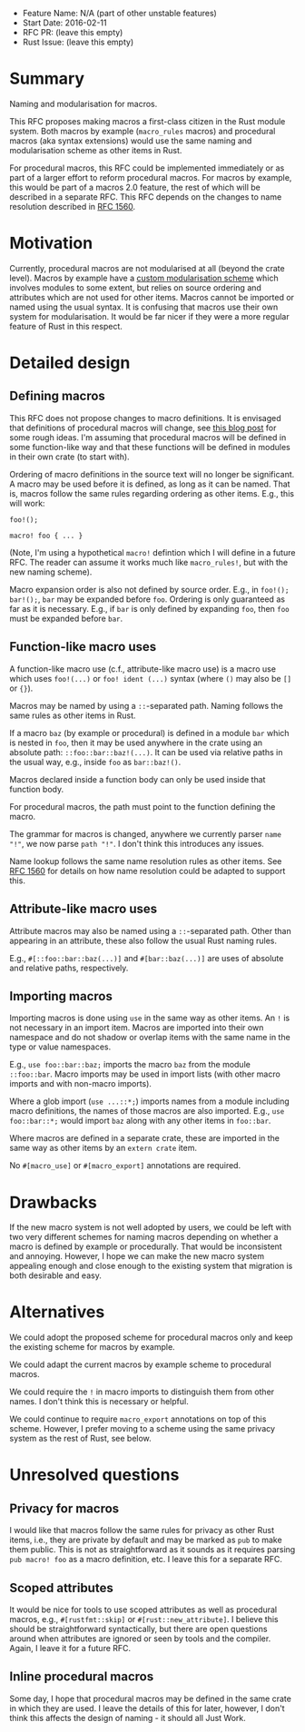 - Feature Name: N/A (part of other unstable features)
- Start Date: 2016-02-11
- RFC PR: (leave this empty)
- Rust Issue: (leave this empty)

# Summary
[summary]: #summary

Naming and modularisation for macros.

This RFC proposes making macros a first-class citizen in the Rust module system.
Both macros by example (`macro_rules` macros) and procedural macros (aka syntax
extensions) would use the same naming and modularisation scheme as other items
in Rust.

For procedural macros, this RFC could be implemented immediately or as part of a
larger effort to reform procedural macros. For macros by example, this would be
part of a macros 2.0 feature, the rest of which will be described in a separate
RFC. This RFC depends on the changes to name resolution described in
[RFC 1560](https://github.com/rust-lang/rfcs/pull/1560).

# Motivation
[motivation]: #motivation

Currently, procedural macros are not modularised at all (beyond the crate
level). Macros by example have a [custom modularisation
scheme](https://github.com/rust-lang/rfcs/blob/master/text/0453-macro-reform.md)
which involves modules to some extent, but relies on source ordering and
attributes which are not used for other items. Macros cannot be imported or
named using the usual syntax. It is confusing that macros use their own system
for modularisation. It would be far nicer if they were a more regular feature of
Rust in this respect.


# Detailed design
[design]: #detailed-design

## Defining macros

This RFC does not propose changes to macro definitions. It is envisaged that
definitions of procedural macros will change, see [this blog post](http://ncameron.org/blog/macro-plans-syntax/)
for some rough ideas. I'm assuming that procedural macros will be defined in
some function-like way and that these functions will be defined in modules in
their own crate (to start with).

Ordering of macro definitions in the source text will no longer be significant.
A macro may be used before it is defined, as long as it can be named. That is,
macros follow the same rules regarding ordering as other items. E.g., this will
work:

```
foo!();

macro! foo { ... }
```

(Note, I'm using a hypothetical `macro!` defintion which I will define in a future
RFC. The reader can assume it works much like `macro_rules!`, but with the new
naming scheme).

Macro expansion order is also not defined by source order. E.g., in `foo!(); bar!();`,
`bar` may be expanded before `foo`. Ordering is only guaranteed as far as it is
necessary. E.g., if `bar` is only defined by expanding `foo`, then `foo` must be
expanded before `bar`.

## Function-like macro uses

A function-like macro use (c.f., attribute-like macro use) is a macro use which
uses `foo!(...)` or `foo! ident (...)` syntax (where `()` may also be `[]` or `{}`).

Macros may be named by using a `::`-separated path. Naming follows the same
rules as other items in Rust.

If a macro `baz` (by example or procedural) is defined in a module `bar` which
is nested in `foo`, then it may be used anywhere in the crate using an
absolute path: `::foo::bar::baz!(...)`. It can be used via relative paths in the
usual way, e.g., inside `foo` as `bar::baz!()`.

Macros declared inside a function body can only be used inside that function
body.

For procedural macros, the path must point to the function defining the macro.

The grammar for macros is changed, anywhere we currently parser `name "!"`, we
now parse `path "!"`. I don't think this introduces any issues.

Name lookup follows the same name resolution rules as other items. See [RFC
1560](https://github.com/rust-lang/rfcs/pull/1560) for details on how name
resolution could be adapted to support this.

## Attribute-like macro uses

Attribute macros may also be named using a `::`-separated path. Other than
appearing in an attribute, these also follow the usual Rust naming rules.

E.g., `#[::foo::bar::baz(...)]` and `#[bar::baz(...)]` are uses of absolute and
relative paths, respectively.


## Importing macros

Importing macros is done using `use` in the same way as other items. An `!` is
not necessary in an import item. Macros are imported into their own namespace
and do not shadow or overlap items with the same name in the type or value
namespaces.

E.g., `use foo::bar::baz;` imports the macro `baz` from the module `::foo::bar`.
Macro imports may be used in import lists (with other macro imports and with
non-macro imports).

Where a glob import (`use ...::*;`) imports names from a module including macro
definitions, the names of those macros are also imported. E.g., `use
foo::bar::*;` would import `baz` along with any other items in `foo::bar`.

Where macros are defined in a separate crate, these are imported in the same way
as other items by an `extern crate` item.

No `#[macro_use]` or `#[macro_export]` annotations are required.


# Drawbacks
[drawbacks]: #drawbacks

If the new macro system is not well adopted by users, we could be left with two
very different schemes for naming macros depending on whether a macro is defined
by example or procedurally. That would be inconsistent and annoying. However, I
hope we can make the new macro system appealing enough and close enough to the
existing system that migration is both desirable and easy.


# Alternatives
[alternatives]: #alternatives

We could adopt the proposed scheme for procedural macros only and keep the
existing scheme for macros by example.

We could adapt the current macros by example scheme to procedural macros.

We could require the `!` in macro imports to distinguish them from other names.
I don't think this is necessary or helpful.

We could continue to require `macro_export` annotations on top of this scheme.
However, I prefer moving to a scheme using the same privacy system as the rest
of Rust, see below.


# Unresolved questions
[unresolved]: #unresolved-questions

## Privacy for macros

I would like that macros follow the same rules for privacy as other Rust items,
i.e., they are private by default and may be marked as `pub` to make them
public. This is not as straightforward as it sounds as it requires parsing `pub
macro! foo` as a macro definition, etc. I leave this for a separate RFC.

## Scoped attributes

It would be nice for tools to use scoped attributes as well as procedural
macros, e.g., `#[rustfmt::skip]` or `#[rust::new_attribute]`. I believe this
should be straightforward syntactically, but there are open questions around
when attributes are ignored or seen by tools and the compiler. Again, I leave it
for a future RFC.

## Inline procedural macros

Some day, I hope that procedural macros may be defined in the same crate in
which they are used. I leave the details of this for later, however, I don't
think this affects the design of naming - it should all Just Work.
